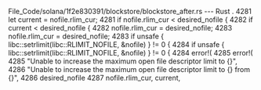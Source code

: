 File_Code/solana/1f2e830391/blockstore/blockstore_after.rs --- Rust
   .                                                                                                                                                         4281     let current = nofile.rlim_cur;
4281     if nofile.rlim_cur < desired_nofile {                                                                                                               4282     if current < desired_nofile {
4282         nofile.rlim_cur = desired_nofile;                                                                                                               4283         nofile.rlim_cur = desired_nofile;
4283         if unsafe { libc::setrlimit(libc::RLIMIT_NOFILE, &nofile) } != 0 {                                                                              4284         if unsafe { libc::setrlimit(libc::RLIMIT_NOFILE, &nofile) } != 0 {
4284             error!(                                                                                                                                     4285             error!(
4285                 "Unable to increase the maximum open file descriptor limit to {}",                                                                      4286                 "Unable to increase the maximum open file descriptor limit to {} from {}",
4286                 desired_nofile                                                                                                                          4287                 nofile.rlim_cur, current,

